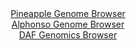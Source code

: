 <div id="Pineapple_Genome_Browser" align="center">
  <a href="https://igv.org/app/?sessionURL=blob:zZJdb5swGEb_i6VWm0TAQD4wUjXRNNmytF3aLEnXqkIOGPACtms7kA_lv8.tNu2mk5qLTZO4MK8Mfp7jswc1kYpyBkLg2W7Hdl1gAVXwZoorUZJrXBEFwgyXilhAkoxIwhICwj3IsNJ4dntpviy0Fip0HKpFq8Is57bybVzhHWe4UXbCK6fPyxIvucSaS.WcS1xzh.Z1qyFLLIRtzvbtjpNijR1cioIzxR1BWB435n_xr1GcE8YrElfrUtOXALHJYzKmdoY_RItplCREqTHZjtKzaDyK5v5gdv.x27.fffm0mHUXp1OaM6zXkpzx1Xwn53Q0Sbffp9GNUIOvOVzdoc3F4MS_OB1sBJVEnbk9N_CDLgoCA4aylGz.p87moUf2_jZOhju89a9OvCFt7nl14p2PNL_t3wTjJzf4Q_eDBUqerI0LIClkL3Sh5cOu1fG6reelG1gQIkNIcgrCh0cLaImTldn.sAd6K4wxQJGn9Ys8FuAyJRKELQRhz0XI67R7bYiQe7D2YC3Lv4d3OLtFPehFnteNM1pqo3MaKyaUjRmz6ySz892RPPsr9nmTTia74tJvFvMRje7aVWOgosEVf5XmMydz.MslmqpvyfRP3HtLEFsvjxUux6Kgd4Xo43GtYaSMd8EYdYZ9dN2GrwFC0NQ9Dk7GZYW12W8m5vWncTWWFDNtBjVVdElLqrcLw5E3IHQ934gLEl5yYyKQ.fIdtKDlduD734L6h8fDDw--">Pineapple Genome Browser</a>
</div>
<div id="Alphonso_Genome_Browser" align="center">
  <a href="https://igv.org/app/?sessionURL=blob:zZJdb9owFIb_iyWqTQpJnEBCIqGJ71K6dQVSWqoqMokTvCZ2sE3Ch_jv89Cm3XRSudg0yRf20bHP.75.jqDEXBBGgQ8sHTZ1CIEGxJpVM5QXGf6CciyAn6BMYA1wnGCOaYSBfwQJEhIF01t1cy1lIXzDILKo54imTBe2jnJ0YBRVQo9YbvRYlqEV40gyLowuRyUzSFrWK7xCRaGr2bbeNGIkkYGyYs2oYEaBaRpW6r3wVylMMWU5DvNtJslZQKj0KI2xnqBPncWsE0VYiAnej.N2ZzLuPNiDYDlyesvg7noROIurGUkpkluO25_lgW3wzeZ1vhz11l06z2rW0HptPMnOrlGz.1eDXUE4Fm3owpbdcjzXUtEQGuPd_.RaLXKh8.Q.mMWPLHp8mjQW.9vyGwzsRTzsraP7N33b4KSBjEVbRQKI1tz1oanZpqM1Laf.Ywtbmml6Kh3OCPCfXzQgOYpeVfvzEch9oXgBAm.2Z3Q0wHiMOfDrnmm60POsZsNtmJ4HT9oRbHn296IdBlPPNa2OZTlhQjKpYI5DQQuhI0r1Mkr09HBhli1mVsGgmI_EeCZd2f86WOJhxe7wqPWHLDWgRp._Txl9j6J_Qt17hOhydSlqzoO4KWtWNxK2C8WS7a_3zSmajXe7vP92QA1l97JwEsZzJFW_qqjjT95KxAmiUhVKIsiKZETuFypHVgEfWrbCFkQsY4pDwNPVB1MzNdg0P_7G0z69nL4D">Alphonso Genome Browser</a>
</div>


<div id="DAF_Genomics_Browser" align="center">
  <a href="https://igv.org/app/?sessionURL=blob:tZH9S.MwGMf_lwfOn_qadu1aGEfnqRsOBUctU2Q8a9O12CY1SZ1u7H._0FOEO.Q48CAJCc_L95vnc4BnKmTNGcRALHdkuS4YICu.W2LbNfQKWyohLrGR1ABBSyooyynEByhRKkxvFrqyUqqTsW0XWJpbynhb59KSnoWdKXmvKqpTTWJhi3vOcCetnLc6WaGNTVdxJrmNeU6lNB27o2y73qE.3mProSVdt32j6kF1rU1oY4VVonZbs4K._MXIf1DWq_6eZMtkqL.kr_NiklzOk1vvLL27CE7v0utZlgbZybLeMlS9oJPN4lnOZmV0uwmQPzZETK.Vc7GdZlx.836cnL10taBy4obu2BuHTuDB0YCG571GAHkl3Nj1jZCMDeL75tvVGwV6BoLXEN8_GKAE5o86_f4A6rXToEDSp35gZgAXBRUQm5HjhG4UkZEf.k4UuUfjAL1ovpjkeXoThQ5JCAmsDbZav6ybYXxa6M_gV2H8rbPe_4rpdD_vzvcrsZkuVkE2Sp_aiuBi5jhs9QkmAz79VslFi0qHfj3foGCj1VrK1AcV7_hw_Ak-">DAF Genomics Browser</a>
</div>

